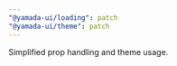 ```yaml
---
"@yamada-ui/loading": patch
"@yamada-ui/theme": patch
---
```


Simplified prop handling and theme usage.

